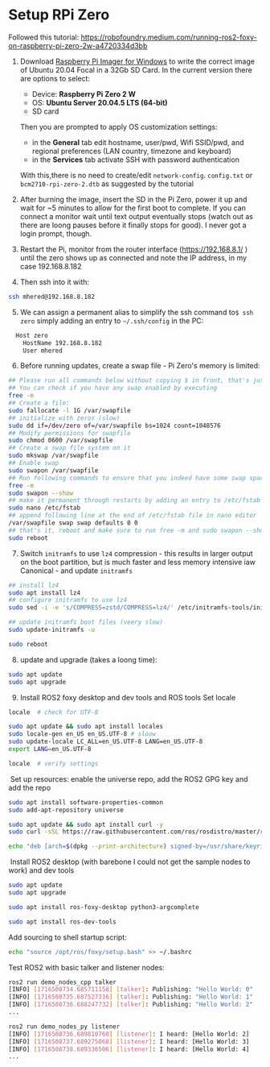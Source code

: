 # Setup RPi Zero

Followed this tutorial: https://robofoundry.medium.com/running-ros2-foxy-on-raspberry-pi-zero-2w-a4720334d3bb

1. Download [Raspberry Pi Imager for Windows](https://downloads.raspberrypi.org/imager/imager_latest.exe) to write the correct image of Ubuntu 20.04 Focal in a 32Gb SD Card. 
   In the current version there are options to select: 

   * Device: **Raspberry Pi Zero 2 W**
   * OS: **Ubuntu Server 20.04.5 LTS (64-bit)**
   * SD card

   Then you are prompted to apply OS customization settings:

   * in the **General** tab edit hostname, user/pwd, Wifi SSID/pwd, and regional preferences (LAN country, timezone and keyboard)
   * in the **Services** tab activate SSH with password authentication

   With this,there is no need to create/edit ``network-config``. `config.txt` or `bcm2710-rpi-zero-2.dtb` as suggested by the tutorial

2. After burning the image, insert the SD in the Pi Zero, power it up and wait for ~5 minutes to allow for the first boot to complete. If you can connect a monitor wait until text output eventually stops (watch out as there are loong pauses before it finally stops for good). I never got a login prompt, though.
3. Restart the Pi, monitor from the router interface (https://192.168.8.1/ ) until the zero shows up as connected and note the IP address, in my case 192.168.8.182
4. Then ssh into it with: 

```bash
ssh mhered@192.168.8.182
```

5. We can assign a permanent alias to simplify the ssh command to`$ ssh zero` simply adding an entry to `~/.ssh/config` in the PC:

```bash
  Host zero
    HostName 192.168.8.182
    User mhered
```

6. Before running updates, create a swap file - Pi Zero's memory is limited:

```bash
## Please run all commands below without copying $ in front, that's just there to indicate it is a command line and description is in comments starting with ##
## You can check if you have any swap enabled by executing 
free -m
## Create a file:
sudo fallocate -l 1G /var/swapfile
## initialize with zeros (slow)
sudo dd if=/dev/zero of=/var/swapfile bs=1024 count=1048576
## Modify permissions for swapfile
sudo chmod 0600 /var/swapfile
## Create a swap file system on it
sudo mkswap /var/swapfile
## Enable swap
sudo swapon /var/swapfile
## Run following commands to ensure that you indeed have some swap space
free -m
sudo swapon --show
## make it permanent through restarts by adding an entry to /etc/fstab file
sudo nano /etc/fstab
## append following line at the end of /etc/fstab file in nano editor
/var/swapfile swap swap defaults 0 0
## that's it, reboot and make sure to run free -m and sudo swapon --show to make sure the swap file is still maintained after reboot, if it has not, check the entry in /etc/fstab file to make sure it points to exact location of your swap file e.g. /var/swapfile
sudo reboot
```

7. Switch `initramfs` to use ``lz4`` compression - this results in larger output on the boot partition, but is much faster and less memory intensive  iaw Canonical - and update `initramfs`

```bash
## install lz4
sudo apt install lz4
## configure initramfs to use lz4
sudo sed -i -e 's/COMPRESS=zstd/COMPRESS=lz4/' /etc/initramfs-tools/initramfs.conf

## update initramfs boot files (veery slow)
sudo update-initramfs -u

sudo reboot
```

8. update and upgrade (takes a loong time):

```bash
sudo apt update
sudo apt upgrade
```

9. Install ROS2 foxy desktop and dev tools and ROS tools
   Set locale

```bash
locale  # check for UTF-8

sudo apt update && sudo apt install locales
sudo locale-gen en_US en_US.UTF-8 # sloow
sudo update-locale LC_ALL=en_US.UTF-8 LANG=en_US.UTF-8
export LANG=en_US.UTF-8

locale  # verify settings
```


​	Set up resources: enable the universe repo, add the ROS2 GPG key and add the repo

```bash
sudo apt install software-properties-common
sudo add-apt-repository universe

sudo apt update && sudo apt install curl -y
sudo curl -sSL https://raw.githubusercontent.com/ros/rosdistro/master/ros.key -o /usr/share/keyrings/ros-archive-keyring.gpg

echo "deb [arch=$(dpkg --print-architecture) signed-by=/usr/share/keyrings/ros-archive-keyring.gpg] http://packages.ros.org/ros2/ubuntu $(. /etc/os-release && echo $UBUNTU_CODENAME) main" | sudo tee /etc/apt/sources.list.d/ros2.list > /dev/null
```

​	Install ROS2 desktop (with barebone I could not get the sample nodes to work) and dev tools

```bash
sudo apt update
sudo apt upgrade

sudo apt install ros-foxy-desktop python3-argcomplete

sudo apt install ros-dev-tools
```

Add sourcing to shell startup script:

```bash
echo "source /opt/ros/foxy/setup.bash" >> ~/.bashrc
```

Test ROS2 with basic talker and listener nodes:

```bash
ros2 run demo_nodes_cpp talker
[INFO] [1716508734.685711158] [talker]: Publishing: "Hello World: 0"
[INFO] [1716508735.687527316] [talker]: Publishing: "Hello World: 1"
[INFO] [1716508736.688247732] [talker]: Publishing: "Hello World: 2"
...
```

```bash
ros2 run demo_nodes_py listener
[INFO] [1716508736.689810760] [listener]: I heard: [Hello World: 2]
[INFO] [1716508737.689275068] [listener]: I heard: [Hello World: 3]
[INFO] [1716508738.689336506] [listener]: I heard: [Hello World: 4]
...
```

